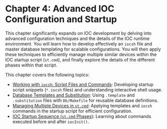 # Chapter 4: Advanced IOC Configuration and Startup

This chapter significantly expands on IOC development by delving into advanced configuration techniques and the details of the IOC runtime environment. You will learn how to develop effectively an `iocsh` file and master database templating for scalable configurations. You will then apply these techniques to efficiently manage multiple similar devices within the IOC startup script (`st.cmd`), and finally explore the details of the different phases within that script.

This chapter covers the following topics:

* [Working with `iocsh`: Script Files and Commands](iocsh_basics.md): Developing startup script snippets (`*.iocsh` files) and understanding interactive shell usage.
* [Database Templates and Substitution](db_templates.md): Using `.template` and `.substitution` files with `Db/Makefile` for reusable database definitions.
* [Managing Multiple Devices in `st.cmd`](multiple_devices.md): Applying templates and `iocsh` commands in the startup script for efficient configuration.
* [IOC Startup Sequence (`st.cmd` Phases)](stcmd_phases.md): Learning about commands executed before and after `iocInit()`.
